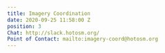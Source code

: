 ```yaml
---
title: Imagery Coordination
date: 2020-09-25 11:58:00 Z
position: 3
Chat: http://slack.hotosm.org/
Point of Contact: mailto:imagery-coord@hotosm.org
---
```


